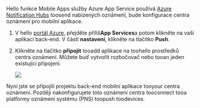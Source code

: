 Hello funkce Mobile Apps služby Azure App Service používá [Azure Notification Hubs] toosend nabízených oznámení, bude konfigurace centra oznámení pro mobilní aplikace.

1. V hello [portál Azure], přejděte příliš**App Services**a potom klikněte na vaši aplikaci back-end. V části **nastavení**, klikněte na tlačítko **Push**.
2. Klikněte na tlačítko **připojit** tooadd aplikace na toohello prostředků centra oznámení. Můžete buď vytvořit rozbočovač nebo tooan jeden existující připojení.

    ![](./media/app-service-mobile-create-notification-hub/configure-hub-flow.png)

Nyní jste se připojili projektu back-end mobilní aplikace tooyour centra oznámení. Později nakonfigurujete toto oznámení centra tooconnect tooa platformy oznámení systému (PNS) toopush toodevices.

[portál Azure]: https://portal.azure.com/
[Azure Notification Hubs]: https://azure.microsoft.com/en-us/documentation/articles/notification-hubs-push-notification-overview/
